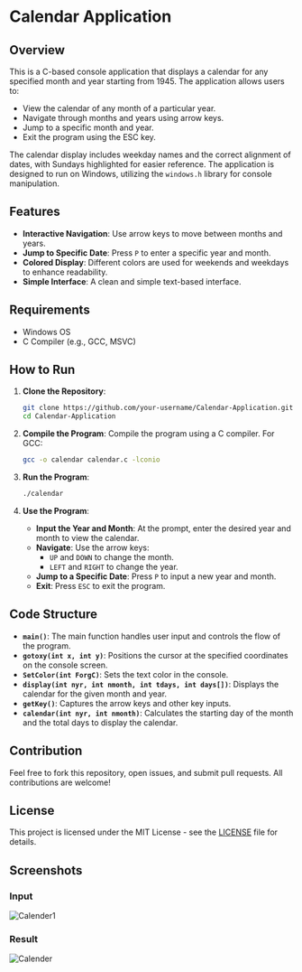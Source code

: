 # Calendar Application

## Overview

This is a C-based console application that displays a calendar for any specified month and year starting from 1945. The application allows users to:

- View the calendar of any month of a particular year.
- Navigate through months and years using arrow keys.
- Jump to a specific month and year.
- Exit the program using the ESC key.

The calendar display includes weekday names and the correct alignment of dates, with Sundays highlighted for easier reference. The application is designed to run on Windows, utilizing the `windows.h` library for console manipulation.

## Features

- **Interactive Navigation**: Use arrow keys to move between months and years.
- **Jump to Specific Date**: Press `P` to enter a specific year and month.
- **Colored Display**: Different colors are used for weekends and weekdays to enhance readability.
- **Simple Interface**: A clean and simple text-based interface.

## Requirements

- Windows OS
- C Compiler (e.g., GCC, MSVC)

## How to Run

1. **Clone the Repository**:
    ```bash
    git clone https://github.com/your-username/Calendar-Application.git
    cd Calendar-Application
    ```

2. **Compile the Program**:
    Compile the program using a C compiler. For GCC:
    ```bash
    gcc -o calendar calendar.c -lconio
    ```

3. **Run the Program**:
    ```bash
    ./calendar
    ```

4. **Use the Program**:
   - **Input the Year and Month**: At the prompt, enter the desired year and month to view the calendar.
   - **Navigate**: Use the arrow keys:
     - `UP` and `DOWN` to change the month.
     - `LEFT` and `RIGHT` to change the year.
   - **Jump to a Specific Date**: Press `P` to input a new year and month.
   - **Exit**: Press `ESC` to exit the program.

## Code Structure

- **`main()`**: The main function handles user input and controls the flow of the program.
- **`gotoxy(int x, int y)`**: Positions the cursor at the specified coordinates on the console screen.
- **`SetColor(int ForgC)`**: Sets the text color in the console.
- **`display(int nyr, int nmonth, int tdays, int days[])`**: Displays the calendar for the given month and year.
- **`getKey()`**: Captures the arrow keys and other key inputs.
- **`calendar(int nyr, int nmonth)`**: Calculates the starting day of the month and the total days to display the calendar.

## Contribution

Feel free to fork this repository, open issues, and submit pull requests. All contributions are welcome!

## License

This project is licensed under the MIT License - see the [LICENSE](LICENSE) file for details.

## Screenshots
### Input
![Calender1](https://github.com/Kushalobroy/Calender-Using-C/assets/92447922/11838a74-ee21-481f-b980-05738691561f)
### Result
![Calender](https://github.com/Kushalobroy/Calender-Using-C/assets/92447922/e25a87b4-8412-41fc-855e-17cb124d0a7e)
